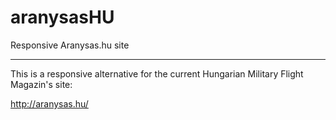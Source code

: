 # aranysasHU


Responsive Aranysas.hu site

****************************

This is a responsive alternative for the current Hungarian Military Flight Magazin's site:

http://aranysas.hu/

